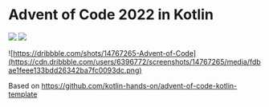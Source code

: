 # Advent of Code 2022 in Kotlin

![](https://img.shields.io/badge/day%20📅-17-blue) ![](https://img.shields.io/badge/stars%20⭐-0-yellow) 


![https://dribbble.com/shots/14767265-Advent-of-Code](https://cdn.dribbble.com/users/6396772/screenshots/14767265/media/fdbae1feee133bdd26342ba7fc0093dc.png)

Based on https://github.com/kotlin-hands-on/advent-of-code-kotlin-template